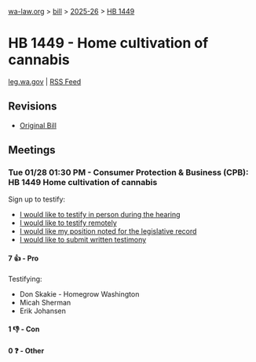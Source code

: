 [wa-law.org](/) > [bill](/bill/) > [2025-26](/bill/2025-26/) > [HB 1449](/bill/2025-26/hb/1449/)

# HB 1449 - Home cultivation of cannabis
[leg.wa.gov](https://app.leg.wa.gov/billsummary?BillNumber=1449&Year=2025&Initiative=false) | [RSS Feed](./rss.xml)

## Revisions
* [Original Bill](1/)

## Meetings
### Tue 01/28 01:30 PM - Consumer Protection & Business (CPB): HB 1449 Home cultivation of cannabis
Sign up to testify:
* [I would like to testify in person during the hearing](https://app.leg.wa.gov/csi/Testifier/Add?chamber=House&mId=32573&aId=162049&caId=25090&tId=1)
* [I would like to testify remotely](https://app.leg.wa.gov/csi/Testifier/Add?chamber=House&mId=32573&aId=162049&caId=25090&tId=2)
* [I would like my position noted for the legislative record](https://app.leg.wa.gov/csi/Testifier/Add?chamber=House&mId=32573&aId=162049&caId=25090&tId=3)
* [I would like to submit written testimony](https://app.leg.wa.gov/csi/Testifier/Add?chamber=House&mId=32573&aId=162049&caId=25090&tId=4)

#### 7 👍 - Pro
Testifying:
* Don Skakie - Homegrow Washington
* Micah Sherman
* Erik Johansen

#### 1 👎 - Con

#### 0 ❓ - Other
